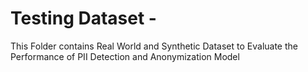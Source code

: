 # Testing Dataset - 
This Folder contains Real World and Synthetic Dataset to Evaluate the Performance of PII Detection and Anonymization Model
